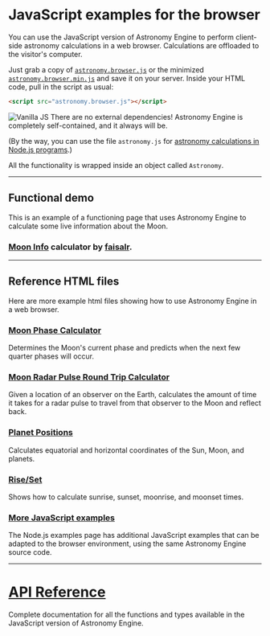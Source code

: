 # JavaScript examples for the browser
You can use the JavaScript version of Astronomy Engine
to perform client-side astronomy calculations in a web browser.
Calculations are offloaded to the visitor's computer.

Just grab a copy of 
[`astronomy.browser.js`](../../source/js/astronomy.browser.js)
or the minimized [`astronomy.browser.min.js`](../../source/js/astronomy.browser.min.js)
and save it on your server. Inside your HTML code, pull in the script as usual:

```html
<script src="astronomy.browser.js"></script>
```

![Vanilla JS](../vanillajs.png) There are no external dependencies! 
Astronomy Engine is completely self-contained, and it always will be.

(By the way, you can use the file `astronomy.js` for 
[astronomy calculations in Node.js programs](../nodejs/).)

All the functionality is wrapped inside an object called `Astronomy`.

---

## Functional demo

This is an example of a functioning page that uses Astronomy Engine
to calculate some live information about the Moon.

### [Moon Info](https://faisalr.github.io/) calculator by [faisalr](https://github.com/faisalr).

---

## Reference HTML files

Here are more example html files showing how to use Astronomy Engine in a web browser.

### [Moon Phase Calculator](moonphase.html)
Determines the Moon's current phase and
predicts when the next few quarter phases will occur.

### [Moon Radar Pulse Round Trip Calculator](moonradar.html)
Given a location of an observer on the Earth, calculates the amount of time
it takes for a radar pulse to travel from that observer to the Moon
and reflect back.

### [Planet Positions](positions.html)
Calculates equatorial and horizontal coordinates of the Sun, Moon, and planets.

### [Rise/Set](riseset.html)
Shows how to calculate sunrise, sunset, moonrise, and moonset times.

### [More JavaScript examples](../nodejs/)
The Node.js examples page has additional JavaScript examples that can be adapted to the browser environment,
using the same Astronomy Engine source code.

---

# [API Reference](../../source/js/)
Complete documentation for all the functions and types available
in the JavaScript version of Astronomy Engine.
